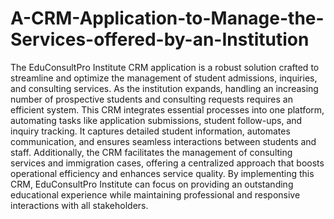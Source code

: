 # A-CRM-Application-to-Manage-the-Services-offered-by-an-Institution
The EduConsultPro Institute CRM application is a robust solution crafted to streamline and optimize the management of student admissions, inquiries, and consulting services. As the institution expands, handling an increasing number of prospective students and consulting requests requires an efficient system. This CRM integrates essential processes into one platform, automating tasks like application submissions, student follow-ups, and inquiry tracking. It captures detailed student information, automates communication, and ensures seamless interactions between students and staff. Additionally, the CRM facilitates the management of consulting services and immigration cases, offering a centralized approach that boosts operational efficiency and enhances service quality. By implementing this CRM, EduConsultPro Institute can focus on providing an outstanding educational experience while maintaining professional and responsive interactions with all stakeholders.
